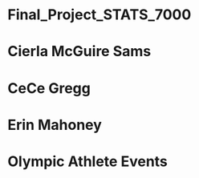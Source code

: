 # Final_Project_STATS_7000

# Cierla McGuire Sams 
# CeCe Gregg
# Erin Mahoney

# Olympic Athlete Events
